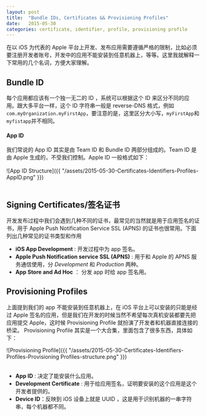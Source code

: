 ```yaml
---
layout: post
title:  "Bundle IDs, Certificates && Provisioning Profiles"
date:   2015-05-30
categories: certificate, identifier, profile, provisioning profile
---
```


在以 iOS 为代表的 Apple 平台上开发、发布应用需要遵循严格的限制，比如必须要注册开发者账号，开发中的应用不能安装到任意机器上，等等。这里我就解释一下常用的几个名词，方便大家理解。

## Bundle ID
每个应用都应该有一个独一无二的 ID ，系统可以根据这个 ID 来区分不同的应用。跟大多平台一样，这个 ID 字符串一般是 reverse-DNS 格式，例如 `com.myOrganization.myFirstApp`，要注意的是，这里区分大小写，`myFirstApp`和`myfistapp`并不相同。

#### App ID
我们常说的 App ID 其实是由 Team ID 和 Bundle ID 两部分组成的。Team ID 是由 Apple 生成的，不受我们控制。Apple ID 一般格式如下：
<br><br>
![App ID Structure]({{ "/assets/2015-05-30-Certificates-Identifiers-Profiles-AppID.png" }})
<br><br>

## Signing Certificates/签名证书
开发发布过程中我们会遇到几种不同的证书，最常见的当然就是用于应用签名的证书，用于 Apple Push Notification Service SSL (APNS) 的证书也很常用。下面列出几种常见的证书类型和作用

* **iOS App Development** : 开发过程中为 app 签名。
* **Apple Push Notification service SSL (APNS)** :  用于和 Apple 的 APNS 服务通信使用，分 _Development_ 和 _Production_ 两种。
* **App Store and Ad Hoc** ： 分发 app 时给 app 签名用。

## Provisioning Profiles
上面提到我们的 app 不能安装到任意机器上，在 iOS 平台上可以安装的只能是经过 Apple 签名的应用，但是我们在开发的时候当然不希望每次真机安装都要先把应用提交 Apple，这时候 Provisioning Profile 就扮演了开发者和机器直接连接的桥梁。
Provisioning Profile 其实是一个大合集，里面包含了很多东西，具体如下：

![Provisioning Profile]({{ "/assets/2015-05-30-Certificates-Identifiers-Profiles-Provisioning Profiles-structure.png" }})
<br><br>

* **App ID** : 决定了能安装什么应用。
* **Development Certificate** :  用于给应用签名，证明要安装的这个应用是这个开发者提供的。
* **Device ID**：反映到 iOS 设备上就是 UUID ，这是用于识别机器的一串字符串，每个机器都不同。

